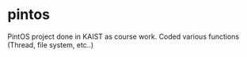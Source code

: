 # pintos
PintOS project done in KAIST as course work.
Coded various functions (Thread, file system, etc..)
